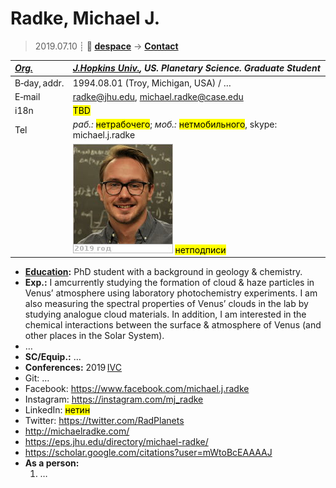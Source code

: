 # Radke, Michael J.
> 2019.07.10 ┊ **🚀 [despace](index.md)** → **[Contact](contact.md)**

|*[Org.](contact.md)*|*[J.Hopkins Univ.](03_jhu.md), US. Planetary Science. Graduate Student*|
|:--|:--|
|B‑day, addr.| 1994.08.01 (Troy, Michigan, USA) / … |
|E‑mail| <radke@jhu.edu>, <michael.radke@case.edu> |
|i18n| <mark>TBD</mark> |
|Tel|*раб.:* <mark>нетрабочего</mark>; *моб.:* <mark>нетмобильного</mark>, skype: michael.j.radke |
|| [![](f/contact/r/radke_001_photo_thumb.jpg)](f/contact/r/radke_001_photo.jpg) <mark>нетподписи</mark> |

   - **[Education](edu.md):** PhD student with a background in geology & chemistry.
   - **Exp.:** I amcurrently studying the formation of cloud & haze particles in Venus’ atmosphere using laboratory photochemistry experiments. I am also measuring the spectral properties of Venus’ clouds in the lab by studying analogue cloud materials. In addition, I am interested in the chemical interactions between the surface & atmosphere of Venus (and other places in the Solar System).
   - …
   - **SC/Equip.:** …
   - **Conferences:** 2019 [IVC](ivc_2019.md)
   - Git: …
   - Facebook: <https://www.facebook.com/michael.j.radke>
   - Instagram: <https://instagram.com/mj_radke>
   - LinkedIn: <mark>нетин</mark>
   - Twitter: <https://twitter.com/RadPlanets>
   - <http://michaelradke.com/>
   - <https://eps.jhu.edu/directory/michael-radke/>
   - <https://scholar.google.com/citations?user=mWtoBcEAAAAJ>
   - **As a person:**
      1. …
